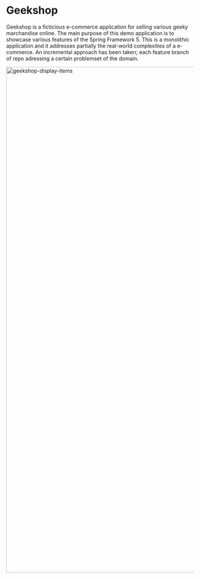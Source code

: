 # Geekshop
Geekshop is a ficticious e-commerce application for selling various geeky marchandise online. The main purpose of this demo application is to showcase various features of the Spring Framework 5. This is a monolithic application and it addresses partially the real-world complexities of a e-commerce. An incremental approach has been taken;  each feature branch of repo adressing a certain problemset of the domain.

<img width="1360" alt="geekshop-display-items" src="https://user-images.githubusercontent.com/577331/143926740-42c7bf55-32b0-4552-ad7b-79ab6a4ce8f8.png">



